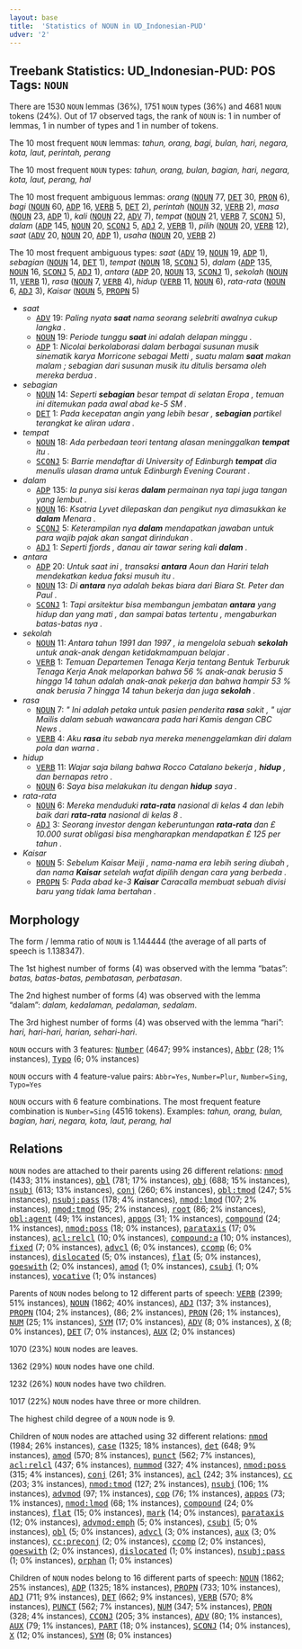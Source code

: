 ```yaml
---
layout: base
title:  'Statistics of NOUN in UD_Indonesian-PUD'
udver: '2'
---
```


## Treebank Statistics: UD_Indonesian-PUD: POS Tags: `NOUN`

There are 1530 `NOUN` lemmas (36%), 1751 `NOUN` types (36%) and 4681 `NOUN` tokens (24%).
Out of 17 observed tags, the rank of `NOUN` is: 1 in number of lemmas, 1 in number of types and 1 in number of tokens.

The 10 most frequent `NOUN` lemmas: <em>tahun, orang, bagi, bulan, hari, negara, kota, laut, perintah, perang</em>

The 10 most frequent `NOUN` types:  <em>tahun, orang, bulan, bagian, hari, negara, kota, laut, perang, hal</em>

The 10 most frequent ambiguous lemmas: <em>orang</em> (<tt><a href="id_pud-pos-NOUN.html">NOUN</a></tt> 77, <tt><a href="id_pud-pos-DET.html">DET</a></tt> 30, <tt><a href="id_pud-pos-PRON.html">PRON</a></tt> 6), <em>bagi</em> (<tt><a href="id_pud-pos-NOUN.html">NOUN</a></tt> 60, <tt><a href="id_pud-pos-ADP.html">ADP</a></tt> 16, <tt><a href="id_pud-pos-VERB.html">VERB</a></tt> 5, <tt><a href="id_pud-pos-DET.html">DET</a></tt> 2), <em>perintah</em> (<tt><a href="id_pud-pos-NOUN.html">NOUN</a></tt> 32, <tt><a href="id_pud-pos-VERB.html">VERB</a></tt> 2), <em>masa</em> (<tt><a href="id_pud-pos-NOUN.html">NOUN</a></tt> 23, <tt><a href="id_pud-pos-ADP.html">ADP</a></tt> 1), <em>kali</em> (<tt><a href="id_pud-pos-NOUN.html">NOUN</a></tt> 22, <tt><a href="id_pud-pos-ADV.html">ADV</a></tt> 7), <em>tempat</em> (<tt><a href="id_pud-pos-NOUN.html">NOUN</a></tt> 21, <tt><a href="id_pud-pos-VERB.html">VERB</a></tt> 7, <tt><a href="id_pud-pos-SCONJ.html">SCONJ</a></tt> 5), <em>dalam</em> (<tt><a href="id_pud-pos-ADP.html">ADP</a></tt> 145, <tt><a href="id_pud-pos-NOUN.html">NOUN</a></tt> 20, <tt><a href="id_pud-pos-SCONJ.html">SCONJ</a></tt> 5, <tt><a href="id_pud-pos-ADJ.html">ADJ</a></tt> 2, <tt><a href="id_pud-pos-VERB.html">VERB</a></tt> 1), <em>pilih</em> (<tt><a href="id_pud-pos-NOUN.html">NOUN</a></tt> 20, <tt><a href="id_pud-pos-VERB.html">VERB</a></tt> 12), <em>saat</em> (<tt><a href="id_pud-pos-ADV.html">ADV</a></tt> 20, <tt><a href="id_pud-pos-NOUN.html">NOUN</a></tt> 20, <tt><a href="id_pud-pos-ADP.html">ADP</a></tt> 1), <em>usaha</em> (<tt><a href="id_pud-pos-NOUN.html">NOUN</a></tt> 20, <tt><a href="id_pud-pos-VERB.html">VERB</a></tt> 2)

The 10 most frequent ambiguous types:  <em>saat</em> (<tt><a href="id_pud-pos-ADV.html">ADV</a></tt> 19, <tt><a href="id_pud-pos-NOUN.html">NOUN</a></tt> 19, <tt><a href="id_pud-pos-ADP.html">ADP</a></tt> 1), <em>sebagian</em> (<tt><a href="id_pud-pos-NOUN.html">NOUN</a></tt> 14, <tt><a href="id_pud-pos-DET.html">DET</a></tt> 1), <em>tempat</em> (<tt><a href="id_pud-pos-NOUN.html">NOUN</a></tt> 18, <tt><a href="id_pud-pos-SCONJ.html">SCONJ</a></tt> 5), <em>dalam</em> (<tt><a href="id_pud-pos-ADP.html">ADP</a></tt> 135, <tt><a href="id_pud-pos-NOUN.html">NOUN</a></tt> 16, <tt><a href="id_pud-pos-SCONJ.html">SCONJ</a></tt> 5, <tt><a href="id_pud-pos-ADJ.html">ADJ</a></tt> 1), <em>antara</em> (<tt><a href="id_pud-pos-ADP.html">ADP</a></tt> 20, <tt><a href="id_pud-pos-NOUN.html">NOUN</a></tt> 13, <tt><a href="id_pud-pos-SCONJ.html">SCONJ</a></tt> 1), <em>sekolah</em> (<tt><a href="id_pud-pos-NOUN.html">NOUN</a></tt> 11, <tt><a href="id_pud-pos-VERB.html">VERB</a></tt> 1), <em>rasa</em> (<tt><a href="id_pud-pos-NOUN.html">NOUN</a></tt> 7, <tt><a href="id_pud-pos-VERB.html">VERB</a></tt> 4), <em>hidup</em> (<tt><a href="id_pud-pos-VERB.html">VERB</a></tt> 11, <tt><a href="id_pud-pos-NOUN.html">NOUN</a></tt> 6), <em>rata-rata</em> (<tt><a href="id_pud-pos-NOUN.html">NOUN</a></tt> 6, <tt><a href="id_pud-pos-ADJ.html">ADJ</a></tt> 3), <em>Kaisar</em> (<tt><a href="id_pud-pos-NOUN.html">NOUN</a></tt> 5, <tt><a href="id_pud-pos-PROPN.html">PROPN</a></tt> 5)


* <em>saat</em>
  * <tt><a href="id_pud-pos-ADV.html">ADV</a></tt> 19: <em>Paling nyata <b>saat</b> nama seorang selebriti awalnya cukup langka .</em>
  * <tt><a href="id_pud-pos-NOUN.html">NOUN</a></tt> 19: <em>Periode tunggu <b>saat</b> ini adalah delapan minggu .</em>
  * <tt><a href="id_pud-pos-ADP.html">ADP</a></tt> 1: <em>Nicolai berkolaborasi dalam berbagai susunan musik sinematik karya Morricone sebagai Metti , suatu malam <b>saat</b> makan malam ; sebagian dari susunan musik itu ditulis bersama oleh mereka berdua .</em>
* <em>sebagian</em>
  * <tt><a href="id_pud-pos-NOUN.html">NOUN</a></tt> 14: <em>Seperti <b>sebagian</b> besar tempat di selatan Eropa , temuan ini ditemukan pada awal abad ke-5 SM .</em>
  * <tt><a href="id_pud-pos-DET.html">DET</a></tt> 1: <em>Pada kecepatan angin yang lebih besar , <b>sebagian</b> partikel terangkat ke aliran udara .</em>
* <em>tempat</em>
  * <tt><a href="id_pud-pos-NOUN.html">NOUN</a></tt> 18: <em>Ada perbedaan teori tentang alasan meninggalkan <b>tempat</b> itu .</em>
  * <tt><a href="id_pud-pos-SCONJ.html">SCONJ</a></tt> 5: <em>Barrie mendaftar di University of Edinburgh <b>tempat</b> dia menulis ulasan drama untuk Edinburgh Evening Courant .</em>
* <em>dalam</em>
  * <tt><a href="id_pud-pos-ADP.html">ADP</a></tt> 135: <em>Ia punya sisi keras <b>dalam</b> permainan nya tapi juga tangan yang lembut .</em>
  * <tt><a href="id_pud-pos-NOUN.html">NOUN</a></tt> 16: <em>Ksatria Lyvet dilepaskan dan pengikut nya dimasukkan ke <b>dalam</b> Menara .</em>
  * <tt><a href="id_pud-pos-SCONJ.html">SCONJ</a></tt> 5: <em>Keterampilan nya <b>dalam</b> mendapatkan jawaban untuk para wajib pajak akan sangat dirindukan .</em>
  * <tt><a href="id_pud-pos-ADJ.html">ADJ</a></tt> 1: <em>Seperti fjords , danau air tawar sering kali <b>dalam</b> .</em>
* <em>antara</em>
  * <tt><a href="id_pud-pos-ADP.html">ADP</a></tt> 20: <em>Untuk saat ini , transaksi <b>antara</b> Aoun dan Hariri telah mendekatkan kedua faksi musuh itu .</em>
  * <tt><a href="id_pud-pos-NOUN.html">NOUN</a></tt> 13: <em>Di <b>antara</b> nya adalah bekas biara dari Biara St. Peter dan Paul .</em>
  * <tt><a href="id_pud-pos-SCONJ.html">SCONJ</a></tt> 1: <em>Tapi arsitektur bisa membangun jembatan <b>antara</b> yang hidup dan yang mati , dan sampai batas tertentu , mengaburkan batas-batas nya .</em>
* <em>sekolah</em>
  * <tt><a href="id_pud-pos-NOUN.html">NOUN</a></tt> 11: <em>Antara tahun 1991 dan 1997 , ia mengelola sebuah <b>sekolah</b> untuk anak-anak dengan ketidakmampuan belajar .</em>
  * <tt><a href="id_pud-pos-VERB.html">VERB</a></tt> 1: <em>Temuan Departemen Tenaga Kerja tentang Bentuk Terburuk Tenaga Kerja Anak melaporkan bahwa 56 % anak-anak berusia 5 hingga 14 tahun adalah anak-anak pekerja dan bahwa hampir 53 % anak berusia 7 hingga 14 tahun bekerja dan juga <b>sekolah</b> .</em>
* <em>rasa</em>
  * <tt><a href="id_pud-pos-NOUN.html">NOUN</a></tt> 7: <em>" Ini adalah petaka untuk pasien penderita <b>rasa</b> sakit , " ujar Mailis dalam sebuah wawancara pada hari Kamis dengan CBC News .</em>
  * <tt><a href="id_pud-pos-VERB.html">VERB</a></tt> 4: <em>Aku <b>rasa</b> itu sebab nya mereka menenggelamkan diri dalam pola dan warna .</em>
* <em>hidup</em>
  * <tt><a href="id_pud-pos-VERB.html">VERB</a></tt> 11: <em>Wajar saja bilang bahwa Rocco Catalano bekerja , <b>hidup</b> , dan bernapas retro .</em>
  * <tt><a href="id_pud-pos-NOUN.html">NOUN</a></tt> 6: <em>Saya bisa melakukan itu dengan <b>hidup</b> saya .</em>
* <em>rata-rata</em>
  * <tt><a href="id_pud-pos-NOUN.html">NOUN</a></tt> 6: <em>Mereka menduduki <b>rata-rata</b> nasional di kelas 4 dan lebih baik dari <b>rata-rata</b> nasional di kelas 8 .</em>
  * <tt><a href="id_pud-pos-ADJ.html">ADJ</a></tt> 3: <em>Seorang investor dengan keberuntungan <b>rata-rata</b> dan £ 10.000 surat obligasi bisa mengharapkan mendapatkan £ 125 per tahun .</em>
* <em>Kaisar</em>
  * <tt><a href="id_pud-pos-NOUN.html">NOUN</a></tt> 5: <em>Sebelum Kaisar Meiji , nama-nama era lebih sering diubah , dan nama <b>Kaisar</b> setelah wafat dipilih dengan cara yang berbeda .</em>
  * <tt><a href="id_pud-pos-PROPN.html">PROPN</a></tt> 5: <em>Pada abad ke-3 <b>Kaisar</b> Caracalla membuat sebuah divisi baru yang tidak lama bertahan .</em>

## Morphology

The form / lemma ratio of `NOUN` is 1.144444 (the average of all parts of speech is 1.138347).

The 1st highest number of forms (4) was observed with the lemma “batas”: <em>batas, batas-batas, pembatasan, perbatasan</em>.

The 2nd highest number of forms (4) was observed with the lemma “dalam”: <em>dalam, kedalaman, pedalaman, sedalam</em>.

The 3rd highest number of forms (4) was observed with the lemma “hari”: <em>hari, hari-hari, harian, sehari-hari</em>.

`NOUN` occurs with 3 features: <tt><a href="id_pud-feat-Number.html">Number</a></tt> (4647; 99% instances), <tt><a href="id_pud-feat-Abbr.html">Abbr</a></tt> (28; 1% instances), <tt><a href="id_pud-feat-Typo.html">Typo</a></tt> (6; 0% instances)

`NOUN` occurs with 4 feature-value pairs: `Abbr=Yes`, `Number=Plur`, `Number=Sing`, `Typo=Yes`

`NOUN` occurs with 6 feature combinations.
The most frequent feature combination is `Number=Sing` (4516 tokens).
Examples: <em>tahun, orang, bulan, bagian, hari, negara, kota, laut, perang, hal</em>


## Relations

`NOUN` nodes are attached to their parents using 26 different relations: <tt><a href="id_pud-dep-nmod.html">nmod</a></tt> (1433; 31% instances), <tt><a href="id_pud-dep-obl.html">obl</a></tt> (781; 17% instances), <tt><a href="id_pud-dep-obj.html">obj</a></tt> (688; 15% instances), <tt><a href="id_pud-dep-nsubj.html">nsubj</a></tt> (613; 13% instances), <tt><a href="id_pud-dep-conj.html">conj</a></tt> (260; 6% instances), <tt><a href="id_pud-dep-obl-tmod.html">obl:tmod</a></tt> (247; 5% instances), <tt><a href="id_pud-dep-nsubj-pass.html">nsubj:pass</a></tt> (178; 4% instances), <tt><a href="id_pud-dep-nmod-lmod.html">nmod:lmod</a></tt> (107; 2% instances), <tt><a href="id_pud-dep-nmod-tmod.html">nmod:tmod</a></tt> (95; 2% instances), <tt><a href="id_pud-dep-root.html">root</a></tt> (86; 2% instances), <tt><a href="id_pud-dep-obl-agent.html">obl:agent</a></tt> (49; 1% instances), <tt><a href="id_pud-dep-appos.html">appos</a></tt> (31; 1% instances), <tt><a href="id_pud-dep-compound.html">compound</a></tt> (24; 1% instances), <tt><a href="id_pud-dep-nmod-poss.html">nmod:poss</a></tt> (18; 0% instances), <tt><a href="id_pud-dep-parataxis.html">parataxis</a></tt> (17; 0% instances), <tt><a href="id_pud-dep-acl-relcl.html">acl:relcl</a></tt> (10; 0% instances), <tt><a href="id_pud-dep-compound-a.html">compound:a</a></tt> (10; 0% instances), <tt><a href="id_pud-dep-fixed.html">fixed</a></tt> (7; 0% instances), <tt><a href="id_pud-dep-advcl.html">advcl</a></tt> (6; 0% instances), <tt><a href="id_pud-dep-ccomp.html">ccomp</a></tt> (6; 0% instances), <tt><a href="id_pud-dep-dislocated.html">dislocated</a></tt> (5; 0% instances), <tt><a href="id_pud-dep-flat.html">flat</a></tt> (5; 0% instances), <tt><a href="id_pud-dep-goeswith.html">goeswith</a></tt> (2; 0% instances), <tt><a href="id_pud-dep-amod.html">amod</a></tt> (1; 0% instances), <tt><a href="id_pud-dep-csubj.html">csubj</a></tt> (1; 0% instances), <tt><a href="id_pud-dep-vocative.html">vocative</a></tt> (1; 0% instances)

Parents of `NOUN` nodes belong to 12 different parts of speech: <tt><a href="id_pud-pos-VERB.html">VERB</a></tt> (2399; 51% instances), <tt><a href="id_pud-pos-NOUN.html">NOUN</a></tt> (1862; 40% instances), <tt><a href="id_pud-pos-ADJ.html">ADJ</a></tt> (137; 3% instances), <tt><a href="id_pud-pos-PROPN.html">PROPN</a></tt> (104; 2% instances),  (86; 2% instances), <tt><a href="id_pud-pos-PRON.html">PRON</a></tt> (26; 1% instances), <tt><a href="id_pud-pos-NUM.html">NUM</a></tt> (25; 1% instances), <tt><a href="id_pud-pos-SYM.html">SYM</a></tt> (17; 0% instances), <tt><a href="id_pud-pos-ADV.html">ADV</a></tt> (8; 0% instances), <tt><a href="id_pud-pos-X.html">X</a></tt> (8; 0% instances), <tt><a href="id_pud-pos-DET.html">DET</a></tt> (7; 0% instances), <tt><a href="id_pud-pos-AUX.html">AUX</a></tt> (2; 0% instances)

1070 (23%) `NOUN` nodes are leaves.

1362 (29%) `NOUN` nodes have one child.

1232 (26%) `NOUN` nodes have two children.

1017 (22%) `NOUN` nodes have three or more children.

The highest child degree of a `NOUN` node is 9.

Children of `NOUN` nodes are attached using 32 different relations: <tt><a href="id_pud-dep-nmod.html">nmod</a></tt> (1984; 26% instances), <tt><a href="id_pud-dep-case.html">case</a></tt> (1325; 18% instances), <tt><a href="id_pud-dep-det.html">det</a></tt> (648; 9% instances), <tt><a href="id_pud-dep-amod.html">amod</a></tt> (570; 8% instances), <tt><a href="id_pud-dep-punct.html">punct</a></tt> (562; 7% instances), <tt><a href="id_pud-dep-acl-relcl.html">acl:relcl</a></tt> (437; 6% instances), <tt><a href="id_pud-dep-nummod.html">nummod</a></tt> (327; 4% instances), <tt><a href="id_pud-dep-nmod-poss.html">nmod:poss</a></tt> (315; 4% instances), <tt><a href="id_pud-dep-conj.html">conj</a></tt> (261; 3% instances), <tt><a href="id_pud-dep-acl.html">acl</a></tt> (242; 3% instances), <tt><a href="id_pud-dep-cc.html">cc</a></tt> (203; 3% instances), <tt><a href="id_pud-dep-nmod-tmod.html">nmod:tmod</a></tt> (127; 2% instances), <tt><a href="id_pud-dep-nsubj.html">nsubj</a></tt> (106; 1% instances), <tt><a href="id_pud-dep-advmod.html">advmod</a></tt> (97; 1% instances), <tt><a href="id_pud-dep-cop.html">cop</a></tt> (76; 1% instances), <tt><a href="id_pud-dep-appos.html">appos</a></tt> (73; 1% instances), <tt><a href="id_pud-dep-nmod-lmod.html">nmod:lmod</a></tt> (68; 1% instances), <tt><a href="id_pud-dep-compound.html">compound</a></tt> (24; 0% instances), <tt><a href="id_pud-dep-flat.html">flat</a></tt> (15; 0% instances), <tt><a href="id_pud-dep-mark.html">mark</a></tt> (14; 0% instances), <tt><a href="id_pud-dep-parataxis.html">parataxis</a></tt> (12; 0% instances), <tt><a href="id_pud-dep-advmod-emph.html">advmod:emph</a></tt> (5; 0% instances), <tt><a href="id_pud-dep-csubj.html">csubj</a></tt> (5; 0% instances), <tt><a href="id_pud-dep-obl.html">obl</a></tt> (5; 0% instances), <tt><a href="id_pud-dep-advcl.html">advcl</a></tt> (3; 0% instances), <tt><a href="id_pud-dep-aux.html">aux</a></tt> (3; 0% instances), <tt><a href="id_pud-dep-cc-preconj.html">cc:preconj</a></tt> (2; 0% instances), <tt><a href="id_pud-dep-ccomp.html">ccomp</a></tt> (2; 0% instances), <tt><a href="id_pud-dep-goeswith.html">goeswith</a></tt> (2; 0% instances), <tt><a href="id_pud-dep-dislocated.html">dislocated</a></tt> (1; 0% instances), <tt><a href="id_pud-dep-nsubj-pass.html">nsubj:pass</a></tt> (1; 0% instances), <tt><a href="id_pud-dep-orphan.html">orphan</a></tt> (1; 0% instances)

Children of `NOUN` nodes belong to 16 different parts of speech: <tt><a href="id_pud-pos-NOUN.html">NOUN</a></tt> (1862; 25% instances), <tt><a href="id_pud-pos-ADP.html">ADP</a></tt> (1325; 18% instances), <tt><a href="id_pud-pos-PROPN.html">PROPN</a></tt> (733; 10% instances), <tt><a href="id_pud-pos-ADJ.html">ADJ</a></tt> (711; 9% instances), <tt><a href="id_pud-pos-DET.html">DET</a></tt> (662; 9% instances), <tt><a href="id_pud-pos-VERB.html">VERB</a></tt> (570; 8% instances), <tt><a href="id_pud-pos-PUNCT.html">PUNCT</a></tt> (562; 7% instances), <tt><a href="id_pud-pos-NUM.html">NUM</a></tt> (347; 5% instances), <tt><a href="id_pud-pos-PRON.html">PRON</a></tt> (328; 4% instances), <tt><a href="id_pud-pos-CCONJ.html">CCONJ</a></tt> (205; 3% instances), <tt><a href="id_pud-pos-ADV.html">ADV</a></tt> (80; 1% instances), <tt><a href="id_pud-pos-AUX.html">AUX</a></tt> (79; 1% instances), <tt><a href="id_pud-pos-PART.html">PART</a></tt> (18; 0% instances), <tt><a href="id_pud-pos-SCONJ.html">SCONJ</a></tt> (14; 0% instances), <tt><a href="id_pud-pos-X.html">X</a></tt> (12; 0% instances), <tt><a href="id_pud-pos-SYM.html">SYM</a></tt> (8; 0% instances)

